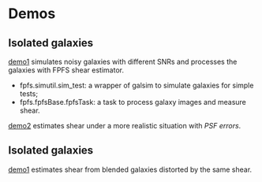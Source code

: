 # Demos

## Isolated galaxies
[demo1](./notebooks/demos/demo1.ipynb)
simulates noisy galaxies with different SNRs and processes the galaxies with FPFS
shear estimator.
+   fpfs.simutil.sim_test: a wrapper of galsim to simulate galaxies for simple tests;
+   fpfs.fpfsBase.fpfsTask: a task to process galaxy images and measure shear.

[demo2](./notebooks/demos/demo2.ipynb)
estimates shear under a more realistic situation with *PSF errors*.


## Isolated galaxies
[demo1]()
estimates shear from blended galaxies distorted by the same shear.
